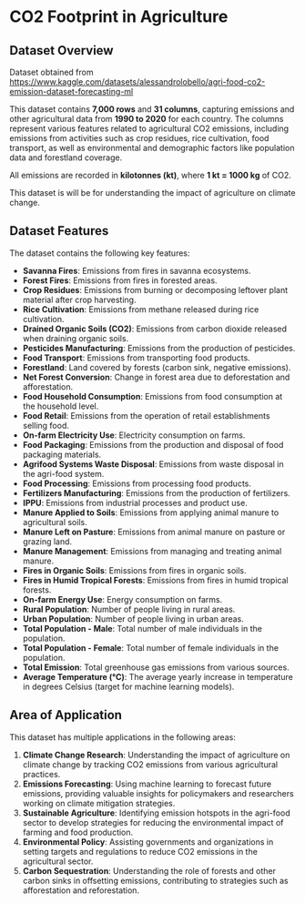 # CO2 Footprint in Agriculture

## Dataset Overview
Dataset obtained from https://www.kaggle.com/datasets/alessandrolobello/agri-food-co2-emission-dataset-forecasting-ml

This dataset contains **7,000 rows** and **31 columns**, capturing emissions and other agricultural data from **1990 to 2020** for each country. The columns represent various features related to agricultural CO2 emissions, including emissions from activities such as crop residues, rice cultivation, food transport, as well as environmental and demographic factors like population data and forestland coverage.

All emissions are recorded in **kilotonnes (kt)**, where **1 kt = 1000 kg** of CO2.

This dataset is will be for understanding the impact of agriculture on climate change.

## Dataset Features
The dataset contains the following key features:

- **Savanna Fires**: Emissions from fires in savanna ecosystems.
- **Forest Fires**: Emissions from fires in forested areas.
- **Crop Residues**: Emissions from burning or decomposing leftover plant material after crop harvesting.
- **Rice Cultivation**: Emissions from methane released during rice cultivation.
- **Drained Organic Soils (CO2)**: Emissions from carbon dioxide released when draining organic soils.
- **Pesticides Manufacturing**: Emissions from the production of pesticides.
- **Food Transport**: Emissions from transporting food products.
- **Forestland**: Land covered by forests (carbon sink, negative emissions).
- **Net Forest Conversion**: Change in forest area due to deforestation and afforestation.
- **Food Household Consumption**: Emissions from food consumption at the household level.
- **Food Retail**: Emissions from the operation of retail establishments selling food.
- **On-farm Electricity Use**: Electricity consumption on farms.
- **Food Packaging**: Emissions from the production and disposal of food packaging materials.
- **Agrifood Systems Waste Disposal**: Emissions from waste disposal in the agri-food system.
- **Food Processing**: Emissions from processing food products.
- **Fertilizers Manufacturing**: Emissions from the production of fertilizers.
- **IPPU**: Emissions from industrial processes and product use.
- **Manure Applied to Soils**: Emissions from applying animal manure to agricultural soils.
- **Manure Left on Pasture**: Emissions from animal manure on pasture or grazing land.
- **Manure Management**: Emissions from managing and treating animal manure.
- **Fires in Organic Soils**: Emissions from fires in organic soils.
- **Fires in Humid Tropical Forests**: Emissions from fires in humid tropical forests.
- **On-farm Energy Use**: Energy consumption on farms.
- **Rural Population**: Number of people living in rural areas.
- **Urban Population**: Number of people living in urban areas.
- **Total Population - Male**: Total number of male individuals in the population.
- **Total Population - Female**: Total number of female individuals in the population.
- **Total Emission**: Total greenhouse gas emissions from various sources.
- **Average Temperature (°C)**: The average yearly increase in temperature in degrees Celsius (target for machine learning models).

## Area of Application
This dataset has multiple applications in the following areas:

1. **Climate Change Research**: Understanding the impact of agriculture on climate change by tracking CO2 emissions from various agricultural practices.
2. **Emissions Forecasting**: Using machine learning to forecast future emissions, providing valuable insights for policymakers and researchers working on climate mitigation strategies.
3. **Sustainable Agriculture**: Identifying emission hotspots in the agri-food sector to develop strategies for reducing the environmental impact of farming and food production.
4. **Environmental Policy**: Assisting governments and organizations in setting targets and regulations to reduce CO2 emissions in the agricultural sector.
5. **Carbon Sequestration**: Understanding the role of forests and other carbon sinks in offsetting emissions, contributing to strategies such as afforestation and reforestation.



  
